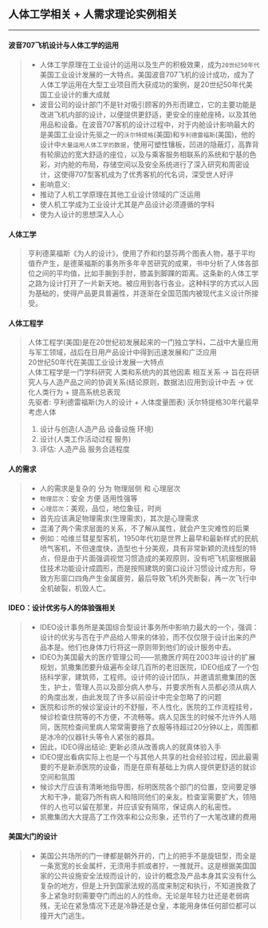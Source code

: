 ## 人体工学相关 + 人需求理论实例相关
-------------------------------------

#### 波音707飞机设计与人体工学的运用
> - 人体工学原理在工业设计的运用以及生产的积极效果，成为`20世纪50年代`美国工业设计发展的一大特点。美国波音707飞机的设计成功，成为了人体工学运用在大型工业项目而大获成功的案例，是20世纪50年代美国工业设计的重大成就
> - 波音公司的设计部门不是针对吸引顾客的外形而建立，它的主要功能是改进飞机内部的设计，以便提供更舒适，更安全的座舱座椅，以及其他用品和设备。在波音707客机的设计过程中，对于内舱设计影响最大的是美国工业设计先驱之一的`沃尔特提格`(美国)和`亨利德雷福斯`(美国)，他的设计中`大量运用人体工学的数据`，使用可塑性镶板，凹进的隐蔽灯，高靠背有轮廓边的宽大舒适的座位，以及与乘客服务相联系的系统和宁基的色彩，对内舱的布局，存储空间以及安全系统进行了深入研究和周密设计，这使得707型客机成为了优秀客机的代名词，深受世人好评
> - 影响意义:
> - 推动了人机工学原理在其他工业设计领域的广泛运用
> - 使人机工学成为工业设计尤其是产品设计必须遵循的学科
> - 使为人设计的思想深入人心

#### 人体工学
> 亨利德莱福斯《为人的设计》，使用了乔和约瑟芬两个图表人物，基于平均值乔产生，是德莱福斯的事务所多年辛苦研究的成果，书中分析了人体各部位之间的平均值，比如手腕到手肘，膝盖到脚踝的距离。这条新的人体工学之路为设计打开了一片新天地。被应用到各行各业。这种科学的方式以人因为基础的，使得产品更具普遍性，并逐渐在全国范围内被现代主义设计所接受。

#### 人体工程学
> 人体工程学(美国)是在20世纪初发展起来的一门独立学科，二战中大量应用与军工领域，战后在日用产品设计中得到迅速发展和广泛应用  
> 20世纪50年代在美国工业设计发展一大特点  
> 人体工程学是一门学科研究 人类和系统内的其他因素 相互关系 -> 旨在将研究人与人造产品之间的协调关系(结论原则，数据法)应用到设计中去 -> 优化人类行为 + 提高系统总表现  
> 先驱者: 亨利德雷福斯(为人的设计 + 人体度量图表)   沃尔特提格30年代最早考虑人体  
> 1. 设计与创造(人造产品 设备设施 环境)
> 2. 设计(人类工作活动过程 服务)
> 4. 评估: 人造产品 服务合适程度

#### 人的需求
> - 人的需求是复杂的 分为 物理层侧 和 心理层次
> - `物理层次`：安全 方便 适用性强等  
> - `心理层次`：美观，品位，地位象征，时尚
> - 首先应该满足物理需求(生理需求)，其次是心理需求
> - 混淆了两个需求层面的关系，不了解从属性，就会产生灾难性的后果
> - 例如：哈维兰彗星型客机，1950年代初是世界上最早和最新样式的民航喷气客机，不但速度快，造型也十分美观，具有非常新颖的流线型的特点，但是由于片面强调视觉习惯造成的美观原则，没有吧飞机窗根据最佳技术功能设计成圆形，而是按照建筑的窗口设计习惯设计成方形，导致方形窗口四角产生金属疲劳，最后导致飞机外壳断裂，再一次飞行中全机破裂，机毁人亡。

#### IDEO：设计优劣与人的体验强相关
> - IDEO设计事务所是美国综合型设计事务所中影响力最大的一个，强调：设计的优劣与否在于产品给人带来的体验，而不仅仅限于设计出来的产品本是。他们也身体力行将这一原则带到他们的设计服务中去。
> - IDEO为美国最大的医疗管理公司——凯撒医疗网在2003年设计的扩展规划，凯撒集团要升级遍布全球几百所的老旧医院，IDEO组成了一个包括科学家，建筑师，工程师。设计师的设计团队，并邀请凯撒集团的医生，护士，管理人员以及部分病人参与，并要求所有人员都必须从病人的角度出发，由此发现了许多以前设计中完全忽略了的问题
> - 医院和诊所的候诊室设计的不舒服，不人性化，医院的工作流程挂号，候诊检查住院等的不方便，不流畅等。病人见医生的时候不允许外人陪同，医院检查间里病人常常需要拖了衣服等待超过20分钟以上，周围都是冰冷的仪器针头等令人紧张的器具。
> - 因此，IDEO得出结论: 更新必须从改善病人的就真体验入手
> - IDEO提出看病实际上也是一个与其他人共享的社会经验过程，因此最需要的不是新添医院的设备，而是在原有基础上为病人提供更舒适的就诊空间和氛围
> - 候诊大厅应该有清晰地指导图，标明医院各个部门的位置，空间要足够大和干净，能容乃所有病人和陪同他们的亲友。检查室需要扩大，领陪伴的人也可以留在那里，并应该安有隔帘，保证病人的私密性。
> - 凯撒集团大大提高了工作效率和公众形象，还节约了一大笔改建的费用

#### 美国大门的设计
> - 美国公共场所的门一律都是朝外开的，门上的把手不是旋钮型，而全是一条宽宽的长金属杆，无须用手抓或者拧，一推就开。这是根据美国国家的公共设施安全法规而设计的，设计的概念及产品本身其实没有什么复杂的地方，但是上升到国家法规的高度来制定和执行，不知道挽救了多上紧急时刻需要夺门而出的人的性命。无论是年轻力壮还是老弱病残，无论在紧急情况下还是冷静还是仓皇，本能用身体任何部位都可以撞开大门逃生。